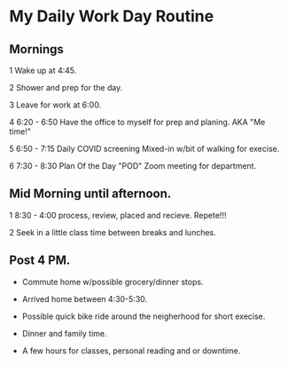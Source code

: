 # My Daily Work Day Routine

## Mornings

1 Wake up at 4:45.

2 Shower and prep for the day.

3 Leave for work at 6:00.

4 6:20 - 6:50 Have the office to myself for prep and planing. AKA "Me time!"

5 6:50 - 7:15 Daily COVID screening Mixed-in w/bit of walking for execise.

6 7:30 - 8:30 Plan Of the Day "POD" Zoom meeting for department.

## Mid Morning until afternoon.

1 8:30 - 4:00 process, review, placed and recieve. Repete!!!

2 Seek in a little class time between breaks and lunches.

## Post 4 PM.

- Commute home w/possible grocery/dinner stops.

- Arrived home between 4:30-5:30.

- Possible quick bike ride around the neigherhood for short execise.

- Dinner and family time.

- A few hours for classes, personal reading and or downtime. 
